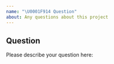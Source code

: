 ```yaml
---
name: "\U0001F914 Question"
about: Any questions about this project
---
```


## Question

Please describe your question here:
